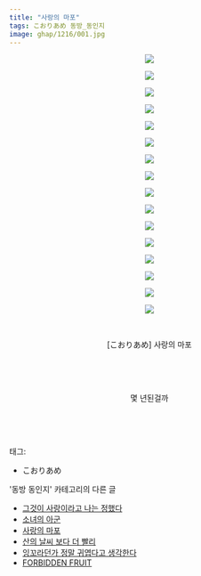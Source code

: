```yaml
---
title: "사랑의 마포"
tags: こおりあめ 동방_동인지
image: ghap/1216/001.jpg
---
```

<div class="article">
<p style="text-align: center; clear: none; float: none;"><img src="{{ site.nasurl }}/ghap/1216/001.jpg"/></p>
<p style="text-align: center; clear: none; float: none;"><img src="{{ site.nasurl }}/ghap/1216/002.jpg"/></p>
<p style="text-align: center; clear: none; float: none;"><img src="{{ site.nasurl }}/ghap/1216/003.jpg"/></p>
<p style="text-align: center; clear: none; float: none;"><img src="{{ site.nasurl }}/ghap/1216/004.jpg"/></p>
<p style="text-align: center; clear: none; float: none;"><img src="{{ site.nasurl }}/ghap/1216/005.jpg"/></p>
<p style="text-align: center; clear: none; float: none;"><img src="{{ site.nasurl }}/ghap/1216/006.jpg"/></p>
<p style="text-align: center; clear: none; float: none;"><img src="{{ site.nasurl }}/ghap/1216/007.jpg"/></p>
<p style="text-align: center; clear: none; float: none;"><img src="{{ site.nasurl }}/ghap/1216/008.jpg"/></p>
<p style="text-align: center; clear: none; float: none;"><img src="{{ site.nasurl }}/ghap/1216/009.jpg"/></p>
<p style="text-align: center; clear: none; float: none;"><img src="{{ site.nasurl }}/ghap/1216/010.jpg"/></p>
<p style="text-align: center; clear: none; float: none;"><img src="{{ site.nasurl }}/ghap/1216/011.jpg"/></p>
<p style="text-align: center; clear: none; float: none;"><img src="{{ site.nasurl }}/ghap/1216/012.jpg"/></p>
<p style="text-align: center; clear: none; float: none;"><img src="{{ site.nasurl }}/ghap/1216/013.jpg"/></p>
<p style="text-align: center; clear: none; float: none;"><img src="{{ site.nasurl }}/ghap/1216/014.jpg"/></p>
<p style="text-align: center; clear: none; float: none;"><img src="{{ site.nasurl }}/ghap/1216/015.jpg"/></p>
<p style="text-align: center; clear: none; float: none;"><img src="{{ site.nasurl }}/ghap/1216/016.jpg"/></p>
<p style="text-align: center; clear: none; float: none;"><br/></p>
<p style="text-align: center; clear: none; float: none;">[こおりあめ] 사랑의 마포</p>
<p style="text-align: center; clear: none; float: none;"><br/></p>
<p style="text-align: center; clear: none; float: none;"><br/></p>
<p style="text-align: center; clear: none; float: none;">몇 년된걸까</p>
<p><br/></p>
<p><br/></p>
</div><div class="tagTrail">
<p>태그: </p>
<ul>
<li>こおりあめ</li>
</ul>
</div><div class="another">
<p>'동방 동인지' 카테고리의 다른 글</p>
<ul>
<li><a href="/2016-07-29-ghap_1218">그것이 사랑이라고 나는 정했다</a></li>
<li><a href="/2016-07-29-ghap_1217">소녀의 아군</a></li>
<li><a href="/2016-07-29-ghap_1216">사랑의 마포</a></li>
<li><a href="/2016-07-29-ghap_1215">산의 날씨 보다 더 빨리</a></li>
<li><a href="/2016-07-29-ghap_1214">잉꼬라던가 정말 귀엽다고 생각한다</a></li>
<li><a href="/2016-07-29-ghap_1213">FORBIDDEN FRUIT</a></li>
</ul>
</div><div class="cb_module cb_fluid">
<div class="cb_wrt cb_profile">
</div><!-- commentList close -->
</div>
<br/>
<p id="refer"></p>
<br/>
